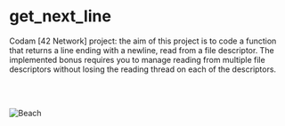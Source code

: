 # get_next_line

Codam [42 Network] project: the aim of this project is to code a function that returns a line ending with a newline, read from a file descriptor. The implemented bonus requires you to manage reading from multiple file descriptors without losing the reading thread on each of the descriptors.

<br/><br/>

![Beach](https://github.com/subsp4ce/pics/blob/master/pexels-pixabay-210205.jpg "Beach")
